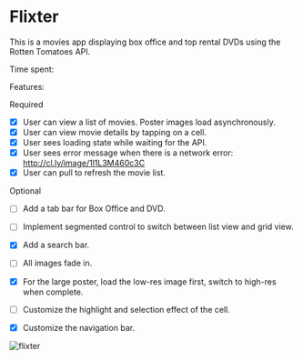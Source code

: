 # Flixter

This is a movies app displaying box office and top rental DVDs using the Rotten Tomatoes API.

Time spent: <Number of hours spent>

Features:

Required

* [x] User can view a list of movies. Poster images load asynchronously.
* [x] User can view movie details by tapping on a cell.
* [x] User sees loading state while waiting for the API.
* [x] User sees error message when there is a network error: http://cl.ly/image/1l1L3M460c3C
* [x] User can pull to refresh the movie list.

Optional

* [ ] Add a tab bar for Box Office and DVD.
* [ ] Implement segmented control to switch between list view and grid view.
* [x] Add a search bar.
* [ ] All images fade in.
* [x] For the large poster, load the low-res image first, switch to high-res when complete.
* [ ] Customize the highlight and selection effect of the cell.
* [x] Customize the navigation bar.


![flixter](https://cloud.githubusercontent.com/assets/4771383/5891491/46d3b6d4-a44d-11e4-810e-1cc8f51fa434.gif)
